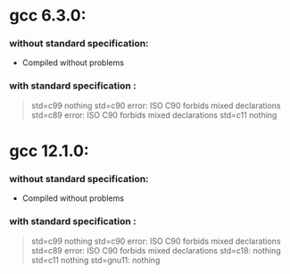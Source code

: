 # gcc 6.3.0: 
### without standard specification:
- Compiled without problems

### with standard specification :
> std=c99 nothing 
std=c90 error: ISO C90 forbids mixed declarations
std=c89 error: ISO C90 forbids mixed declarations
std=c11 nothing

# gcc 12.1.0:
### without standard specification:
- Compiled without problems
### with standard specification :
> std=c99 nothing 
std=c90 error: ISO C90 forbids mixed declarations
std=c89 error: ISO C90 forbids mixed declarations
std=c18: nothing
std=c11 nothing
std=gnu11: nothing